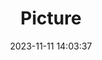 ---
weight: 1
images:
- /images/edited/120.jpeg
title: Picture
date: 2023-11-11 14:03:37
tags:
- luminar
- work
---